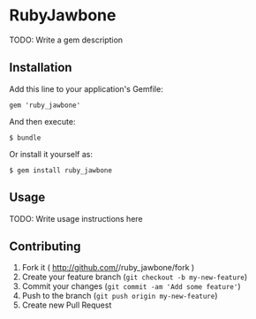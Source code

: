 # RubyJawbone

TODO: Write a gem description

## Installation

Add this line to your application's Gemfile:

    gem 'ruby_jawbone'

And then execute:

    $ bundle

Or install it yourself as:

    $ gem install ruby_jawbone

## Usage

TODO: Write usage instructions here

## Contributing

1. Fork it ( http://github.com/<my-github-username>/ruby_jawbone/fork )
2. Create your feature branch (`git checkout -b my-new-feature`)
3. Commit your changes (`git commit -am 'Add some feature'`)
4. Push to the branch (`git push origin my-new-feature`)
5. Create new Pull Request
